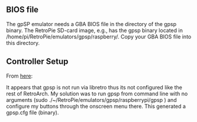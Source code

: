 ## BIOS file

The gpSP emulator needs a GBA BIOS file in the directory of the gpsp binary. The RetroPie SD-card image, e.g., has the gpsp binary located in /home/pi/RetroPie/emulators/gpsp/raspberry/. Copy your GBA BIOS file into this directory.

## Controller Setup

From [here](https://github.com/petrockblog/RetroPie-Setup/issues/193#issuecomment-19900909):

It appears that gpsp is not run via libretro thus its not configured like the rest of RetroArch. My solution was to run gpsp from command line with no arguments (sudo ./~/RetroPie/emulators/gpsp/raspberrypi/gpsp ) and configure my buttons through the onscreen menu there. This generated a gpsp.cfg file (binary).